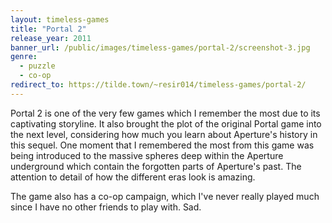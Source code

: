 ```yaml
---
layout: timeless-games
title: "Portal 2"
release_year: 2011
banner_url: /public/images/timeless-games/portal-2/screenshot-3.jpg
genre:
  - puzzle
  - co-op
redirect_to: https://tilde.town/~resir014/timeless-games/portal-2/
---
```


Portal 2 is one of the very few games which I remember the most due to its captivating storyline. It also brought the plot of the original Portal game into the next level, considering how much you learn about Aperture's history in this sequel. One moment that I remembered the most from this game was being introduced to the massive spheres deep within the Aperture underground which contain the forgotten parts of Aperture's past. The attention to detail of how the different eras look is amazing.

The game also has a co-op campaign, which I've never really played much since I have no other friends to play with. Sad.
